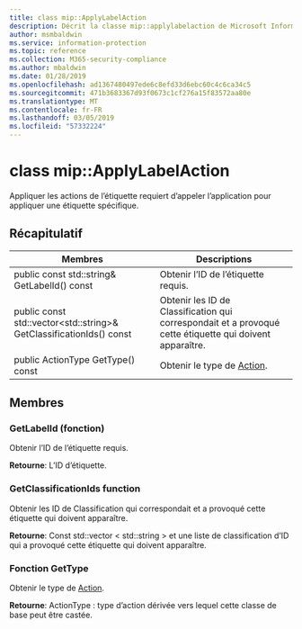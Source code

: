 ```yaml
---
title: class mip::ApplyLabelAction
description: Décrit la classe mip::applylabelaction de Microsoft Information Protection (MIP) SDK.
author: msmbaldwin
ms.service: information-protection
ms.topic: reference
ms.collection: M365-security-compliance
ms.author: mbaldwin
ms.date: 01/28/2019
ms.openlocfilehash: ad1367480497ede6c8efd33d6ebc60c4c6ca34c5
ms.sourcegitcommit: 471b3683367d93f0673c1cf276a15f83572aa80e
ms.translationtype: MT
ms.contentlocale: fr-FR
ms.lasthandoff: 03/05/2019
ms.locfileid: "57332224"
---
```

# <a name="class-mipapplylabelaction"></a>class mip::ApplyLabelAction 
Appliquer les actions de l’étiquette requiert d’appeler l’application pour appliquer une étiquette spécifique.
  
## <a name="summary"></a>Récapitulatif
 Membres                        | Descriptions                                
--------------------------------|---------------------------------------------
public const std::string& GetLabelId() const  |  Obtenir l’ID de l’étiquette requis.
public const std::vector\<std::string\>& GetClassificationIds() const  |  Obtenir les ID de Classification qui correspondait et a provoqué cette étiquette qui doivent apparaître.
public ActionType GetType() const  |  Obtenir le type de [Action](class_mip_action.md).
  
## <a name="members"></a>Membres
  
### <a name="getlabelid-function"></a>GetLabelId (fonction)
Obtenir l’ID de l’étiquette requis.

  
**Retourne**: L’ID d’étiquette.
  
### <a name="getclassificationids-function"></a>GetClassificationIds function
Obtenir les ID de Classification qui correspondait et a provoqué cette étiquette qui doivent apparaître.

  
**Retourne**: Const std::vector < std::string > et une liste de classification d’ID qui a provoqué cette étiquette qui doivent apparaître.
  
### <a name="gettype-function"></a>Fonction GetType
Obtenir le type de [Action](class_mip_action.md).

  
**Retourne**: ActionType : type d’action dérivée vers lequel cette classe de base peut être castée.
